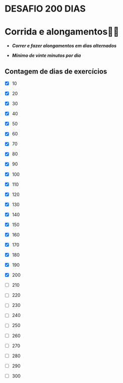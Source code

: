 # **DESAFIO 200 DIAS**



# Corrida e alongamentos:running_man:  

*	**_Correr  e fazer alongamentos em dias alternados_**

* **_Mínimo de vinte minutos por dia_**



## Contagem de dias de exercícios

- [x] 10 

- [x] 20

- [x] 30

- [x] 40

- [x] 50

- [x] 60

- [x] 70

- [x] 80

- [x] 90

- [x] 100

- [x] 110

- [x] 120

- [x] 130

- [x] 140

- [x] 150

- [x] 160

- [x] 170

- [x] 180

- [x] 190

- [x] 200

- [ ] 210

- [ ] 220

- [ ] 230

- [ ] 240

- [ ] 250

- [ ] 260

- [ ] 270

- [ ] 280

- [ ] 290

- [ ] 300

  



